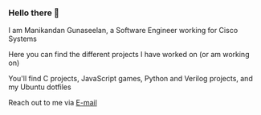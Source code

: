 ### Hello there 👋

<!--
**manig1729/manig1729** is a ✨ _special_ ✨ repository because its `README.md` (this file) appears on your GitHub profile.

Here are some ideas to get you started:

- 🔭 I’m currently working on ...
- 🌱 I’m currently learning ...
- 👯 I’m looking to collaborate on ...
- 🤔 I’m looking for help with ...
- 💬 Ask me about ...
- 📫 How to reach me: ...
- 😄 Pronouns: ...
- ⚡ Fun fact: ...
-->

I am Manikandan Gunaseelan, a Software Engineer working for Cisco Systems

Here you can find the different projects I have worked on (or am working on)

You'll find C projects, JavaScript games, Python and Verilog projects, and my Ubuntu dotfiles

Reach out to me via [E-mail](mailto:manikandang1729@gmail.com)
